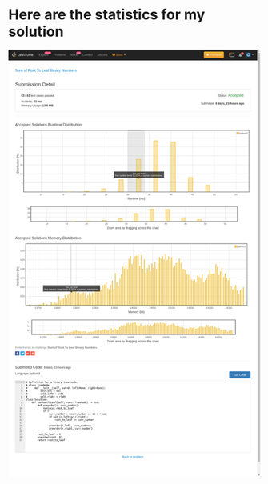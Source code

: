 # **Here are the statistics for my solution**
![Solution Stats](https://github.com/shashwatroy/Leetcode/blob/master/images/SumofRootToLeafBinaryNumbers.png)
